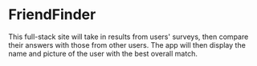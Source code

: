 # FriendFinder

This full-stack site will take in results from users' surveys, then compare their answers with those from other users. The app will then display the name and picture of the user with the best overall match.
